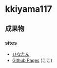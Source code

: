 # kkiyama117
## 成果物
### sites
- [ひなたん](http://hinatan.jp)
- [Github Pages](http://github.hinatan.jp) (ここ)
